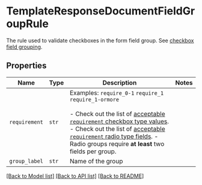 # TemplateResponseDocumentFieldGroupRule

The rule used to validate checkboxes in the form field group. See [checkbox field grouping](/api/reference/constants/#checkbox-field-grouping).

## Properties
Name | Type | Description | Notes
------------ | ------------- | ------------- | -------------
| `requirement` | ```str``` |  Examples: `require_0-1` `require_1` `require_1-ormore`<br><br>- Check out the list of [acceptable `requirement` checkbox type values](/api/reference/constants/#checkbox-field-grouping). - Check out the list of [acceptable `requirement` radio type fields](/api/reference/constants/#radio-field-grouping). - Radio groups require **at least** two fields per group.  |  |
| `group_label` | ```str``` |  Name of the group  |  |

[[Back to Model list]](../README.md#documentation-for-models) [[Back to API list]](../README.md#documentation-for-api-endpoints) [[Back to README]](../README.md)

